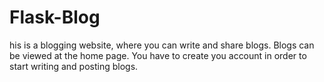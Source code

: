 # Flask-Blog
his is a blogging website, where you can write and share blogs.
Blogs can be viewed at the home page.
You have to create you account in order to start writing and posting blogs.
